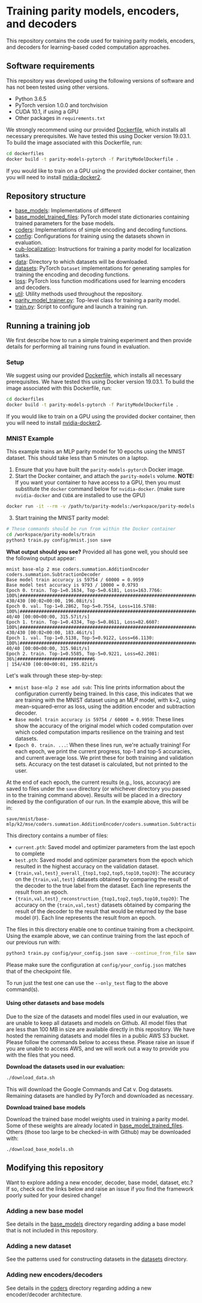 # Training parity models, encoders, and decoders
This repository contains the code used for training parity models, encoders, and
decoders for learning-based coded computation approaches.

## Software requirements
This repository was developed using the following versions of software and has
not been tested using other versions.
* Python 3.6.5
* PyTorch version 1.0.0 and torchvision
* CUDA 10.1, if using a GPU
* Other packages in `requirements.txt`

We strongly recommend using our provided [Dockerfile](dockerfiles/ParityModelDockerfile),
which installs all necessary prerequisites. We have tested this using Docker version 19.03.1.
To build the image associated with this Dockerfile, run:
```bash
cd dockerfiles
docker build -t parity-models-pytorch -f ParityModelDockerfile .
```

If you would like to train on a GPU using the provided docker container, then
you will need to install [nvidia-docker2](https://github.com/NVIDIA/nvidia-docker).

## Repository structure
* [base_models](base_models): Implementations of different 
* [base_model_trained_files](base_model_trained_files): PyTorch model state dictionaries containing
  trained parameters for the base models.
* [coders](coders): Implementations of simple encoding and decoding functions.
* [config](config): Configurations for training using the datasets shown in evaluation.
* [cub-localization](cub-localization): Instructions for training a parity
model for localization tasks.
* [data](data): Directory to which datasets will be downloaded.
* [datasets](datasets): PyTorch `Dataset` implementations for generating samples for training
  the encoding and decoding functions.
* [loss](loss): PyTorch loss function modifications used for learning encoders and decoders.
* [util](util): Utility methods used throughout the repository.
* [parity_model_trainer.py](parity_model_trainer.py): Top-level class for training a parity model.
* [train.py](train.py): Script to configure and launch a training run.

## Running a training job
We first describe how to run a simple training experiment and then provide
details for performing all training runs found in evaluation.

### Setup
We suggest using our provided [Dockerfile](./dockerfiles/ParityModelDockerfile),
which installs all necessary prerequisites. We have tested this using Docker version 19.03.1.
To build the image associated with this Dockerfile, run:
```bash
cd dockerfiles
docker build -t parity-models-pytorch -f ParityModelDockerfile .
```
If you would like to train on a GPU using the provided docker container, then
you will need to install [nvidia-docker2](https://github.com/NVIDIA/nvidia-docker).

### MNIST Example
This example trains an MLP parity model for 10 epochs using the MNIST dataset.
This should take less than 5 minutes on a laptop.

1. Ensure that you have built the `parity-models-pytorch` Docker image.
2. Start the Docker container, and attach the `parity-models` volume. **NOTE:** If you want your container to have access to a GPU, then you must substitute the `docker` command below for `nvidia-docker`. (make sure `nvidia-docker` and `CUDA` are installed to use the GPU)
```bash
docker run -it --rm -v /path/to/parity-models:/workspace/parity-models parity-models-pytorch:latest
```
3. Start training the MNIST parity model:
```bash
# These commands should be run from within the Docker container
cd /workspace/parity-models/train
python3 train.py config/mnist.json save
```

**What output should you see?**
Provided all has gone well, you should see the following output appear:
```
mnist base-mlp 2 mse coders.summation.AdditionEncoder coders.summation.SubtractionDecoder
Base model train accuracy is 59754 / 60000 = 0.9959
Base model test accuracy is 9793 / 10000 = 0.9793
Epoch 0. train. Top-1=0.1634, Top-5=0.6181, Loss=163.7766: 100%|###############################################################################| 430/430 [00:02<00:00, 196.08it/s]
Epoch 0. val. Top-1=0.2862, Top-5=0.7554, Loss=116.5788: 100%|###################################################################################| 40/40 [00:00<00:00, 315.57it/s]
Epoch 1. train. Top-1=0.4334, Top-5=0.8611, Loss=82.6607: 100%|################################################################################| 430/430 [00:02<00:00, 183.46it/s]
Epoch 1. val. Top-1=0.5138, Top-5=0.9122, Loss=66.1130: 100%|####################################################################################| 40/40 [00:00<00:00, 315.98it/s]
Epoch 2. train. Top-1=0.5585, Top-5=0.9221, Loss=62.2081:  36%|############################6                                                   | 154/430 [00:00<00:01, 195.82it/s
```
Let's walk through these step-by-step:
* `mnist base-mlp 2 mse add sub`: This line prints information about the
   configuration currently being trained. In this case, this indicates that
   we are training with the MNIST dataset using an MLP model, with k=2,
   using mean-squared-error as loss, using the addition encoder and subtraction
   decoder.
* `Base model train accuracy is 59754 / 60000 = 0.9959`: These lines show the
   accuracy of the original model which coded computation over which coded computation
   imparts resilience on the training and test datasets.
* `Epoch 0. train. ...`: When these lines run, we're actually training! For
   each epoch, we print the current progress, top-1 and top-5 accuracies,
   and current average loss. We print these for both training and validation
   sets. Accuracy on the test dataset is calculated, but not printed to the
   user.

At the end of each epoch, the current results (e.g., loss, accuracy) are saved
to files under the `save` directory (or whichever directory you passed in to
the training command above). Results will be placed in a directory indexed
by the configuration of our run. In the example above, this will be in:
```
save/mnist/base-mlp/k2/mse/coders.summation.AdditionEncoder/coders.summation.SubtractionDecoder/
```

This directory contains a number of files:
* `current.pth`: Saved model and optimizer parameters from the last epoch to
complete
* `best.pth`: Saved model and optimizer parameters from the epoch which
resulted in the highest accuracy on the validation dataset.
* `{train,val,test}_overall_{top1,top2,top5,top10,top20}`: The accuracy on the
`{train,val,test}` datasets obtained by comparing the result of the decoder to
the true label from the dataset. Each line represents the result from an epoch.
* `{train,val,test}_reconstruction_{top1,top2,top5,top10,top20}`: The accuracy on the
`{train,val,test}` datasets obtained by comparing the result of the decoder to
the result that would be returned by the base model (`F`).
 Each line represents the result from an epoch.

The files in this directory enable one to continue training from a checkpoint.
Using the example above, we can continue training from the last epoch of our
previous run with:
```bash
python3 train.py config/your_config.json save --continue_from_file save/mnist/base-mlp/k2/mse/coders.summation.AdditionEncoder/coders.summation.SubtractionDecoder/current.pth
```
Please make sure the configuration at `config/your_config.json` matches that of the checkpoint file.

To run just the test one can use the `--only_test` flag to the above command(s).

#### Using other datasets and base models
Due to the size of the datasets and model files used in our evaluation, we are
unable to keep all datasets and models on Github. All model files that are less
than 100 MB in size are available directly in this repository. We have hosted
the remaining datasets and model files in a public AWS S3 bucket. Please
follow the commands below to access these. Please raise an issue if you are
unable to access AWS, and we will work out a way to provide you with the
files that you need.

**Download the datasets used in our evaluation:**
```bash
./download_data.sh
```
This will download the Google Commands and Cat v. Dog datasets. Remaining
datasets are handled by PyTorch and downloaded as necessary.

**Download trained base models**

Download the trained base model weights used in training a parity model. Some
of these weights are already located in [base_model_trained_files](base_model_trained_files).
Others (those too large to be checked-in with Github) may be downloaded with:
```
./download_base_models.sh
```

## Modifying this repository
Want to explore adding a new encoder, decoder, base model, dataset, etc.?
If so, check out the links below and raise an issue if you find the framework
poorly suited for your desired change!

### Adding a new base model
See details in the [base_models](base_models) directory regarding
adding a base model that is not included in this repository.

### Adding a new dataset
See the patterns used for constructing datasets in the [datasets](datasets) directory.

### Adding new encoders/decoders
See details in the [coders](coders) directory regarding adding a new
encoder/decoder architecture.
